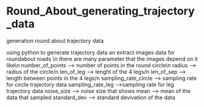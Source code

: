 # Round_About_generating_trajectory_data
generation round about trajectory data

using python to generate trajectory data an extract images data for roundabout roads  \n
there are many parameter that the images depend on it like\n
number_of_points --> number of points in the round circle\n
radius --> radius of the circle/n
len_of_leg --> lenght of the 4 legs/n
len_of_sep --> length between points in the 4 legs/n
sampling_rate_circle --> sampling rate for circle trajectory data
sampling_rate_leg -->sampling rate for leg trajectory data
noise_size --> noise size that shows
mean --> mean of the data that sampled 
standard_dev --> standard devivation of the data
